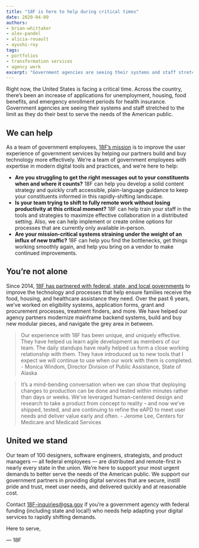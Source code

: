 ```yaml
---
title: "18F is here to help during critical times"
date: 2020-04-09
authors:
- brian-whittaker
- alex-pandel
- alicia-rouault
- ayushi-roy
tags:
- portfolios
- transformation services
- agency work
excerpt: "Government agencies are seeing their systems and staff stretched to the max as they do their best to serve the public. 18F is a team of government employees with expertise in modern digital tools and practices, and we’re here to help"
---
```


Right now, the United States is facing a critical time. Across the country, there’s been an increase of applications for unemployment, housing, food benefits, and emergency enrollment periods for health insurance. Government agencies are seeing their systems and staff stretched to the limit as they do their best to serve the needs of the American public.

## We can help

As a team of government employees, [18F’s mission](https://18f.gsa.gov/about/) is to improve the user experience of government services by helping our partners build and buy technology more effectively. We’re a team of government employees with expertise in modern digital tools and practices, and we’re here to help:

- **Are you struggling to get the right messages out to your constituents when and where it counts?** 18F can help you develop a solid content strategy and quickly craft accessible, plain-language guidance to keep your constituents informed in this rapidly-shifting landscape.
- **Is your team trying to shift to fully remote work without losing productivity at this critical moment?** 18F can help train your staff in the tools and strategies to maximize effective collaboration in a distributed setting. Also, we can help implement or create online options for processes that are currently only available in-person.
- **Are your mission-critical systems straining under the weight of an influx of new traffic?** 18F can help you find the bottlenecks, get things working smoothly again, and help you bring on a vendor to make continued improvements.

## You’re not alone

Since 2014, [18F has partnered with federal, state, and local governments](https://18f.gsa.gov/our-work/#some-agencies-weve-worked-with) to improve the technology and processes that help ensure families receive the food, housing, and healthcare assistance they need. Over the past 6 years, we’ve worked on eligibility systems, application forms, grant and procurement processes, treatment finders, and more. We have helped our agency partners modernize mainframe backend systems, build and buy new modular pieces, and navigate the grey area in between.

<blockquote class="testimonial-blockquote">
Our experience with 18F has been unique, and uniquely effective. They have helped us learn agile development as members of our team. The daily standups have really helped us form a close working relationship with them. They have introduced us to new tools that I expect we will continue to use when our work with them is completed.
  <span>- Monica Windom, Director Division of Public Assistance, State of Alaska</span>
</blockquote>

<blockquote class="testimonial-blockquote">
It’s a mind-bending conversation when we can show that deploying changes to production can be done and tested within minutes rather than days or weeks. We’ve leveraged human-centered design and research to take a product from concept to reality – and now we’ve shipped, tested, and are continuing to refine the eAPD to meet user needs and deliver value early and often.
  <span>- Jerome Lee, Centers for Medicare and Medicaid Services</span>
</blockquote>

## United we stand

Our team of 100 designers, software engineers, strategists, and product managers — all federal employees — are distributed and remote-first in nearly every state in the union. We’re here to support your most urgent demands to better serve the needs of the American public. We support our government partners in providing digital services that are secure, instill pride and trust, meet user needs, and delivered quickly and at reasonable cost.

Contact 18F-inquiries@gsa.gov if you’re a government agency with federal funding (including state and local!) who needs help adapting your
digital services to rapidly shifting demands.

Here to serve,

— 18F
